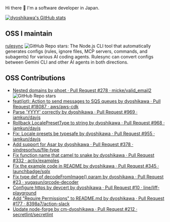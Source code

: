 Hi there 👋 I'm a software developer in Japan.

[![dyoshikawa's GitHub stats](https://github-readme-stats.vercel.app/api?username=dyoshikawa)](https://github.com/anuraghazra/github-readme-stats)

## OSS I maintain

[rulesync](https://github.com/dyoshikawa/rulesync) ![GitHub Repo stars](https://img.shields.io/github/stars/dyoshikawa/rulesync?style=social): The Node.js CLI tool that automatically generates configs (rules, ignore files, MCP servers, commands, and subagents) for various AI coding agents. Rulesync can convert configs between Gemini CLI and other AI agents in both directions. 

## OSS Contributions

- [Nested domains by phoet · Pull Request #278 · micke/valid\_email2](https://github.com/micke/valid_email2/pull/278) ![GitHub Repo stars](https://img.shields.io/github/stars/micke/valid_email2?style=social)
- [feat(iot): Action to send messages to SQS queues by dyoshikawa · Pull Request #18087 · aws/aws-cdk](https://github.com/aws/aws-cdk/pull/18087)
- [Parse 'YYYY' correctly by dyoshikawa · Pull Request #969 · iamkun/dayjs](https://github.com/iamkun/dayjs/pull/969)
- [Rollback LocalePresetType to string by dyoshikawa · Pull Request #968 · iamkun/dayjs](https://github.com/iamkun/dayjs/pull/968)
- [Fix: Locale presets be typesafe by dyoshikawa · Pull Request #955 · iamkun/dayjs](https://github.com/iamkun/dayjs/pull/955)
- [Add support for Asar by dyoshikawa · Pull Request #378 · sindresorhus/file-type](https://github.com/sindresorhus/file-type/pull/378)
- [Fix function name that camel to snake by dyoshikawa · Pull Request #332 · actix/examples](https://github.com/actix/examples/pull/332)
- [Fix the example code in README by dyoshikawa · Pull Request #345 · launchbadge/sqlx](https://github.com/launchbadge/sqlx/pull/345)
- [Fix type def of decodeFromImage() param by dyoshikawa · Pull Request #23 · yugasun/qrcode-decoder](https://github.com/yugasun/qrcode-decoder/pull/23/files)
- [Configure https by devcert by dyoshikawa · Pull Request #10 · line/liff-playground](https://github.com/line/liff-playground/pull/10)
- [Add "Require Permissions" to README.md by dyoshikawa · Pull Request #177 · 8398a7/action-slack](https://github.com/8398a7/action-slack/pull/177)
- [Update node-forge by cm-dyoshikawa · Pull Request #212 · secretlint/secretlint](https://github.com/secretlint/secretlint/pull/212)


